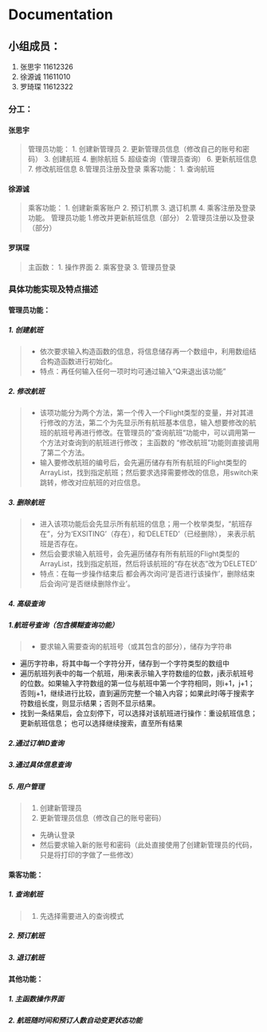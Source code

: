 # Documentation
## 小组成员：
1. 张思宇 11612326
2. 徐源诚 11611010
3. 罗琦琛 11612322

### 分工：
#### 张思宇
> 管理员功能：
        1. 创建新管理员
        2. 更新管理员信息（修改自己的账号和密码）
        3. 创建航班
        4. 删除航班
        5. 超级查询（管理员查询）
        6. 更新航班信息
        7. 修改航班信息
        8.管理员注册及登录
>  乘客功能：
        1. 查询航班

#### 徐源诚
> 乘客功能：
      1. 创建新乘客账户
      2. 预订机票
      3. 退订机票
      4. 乘客注册及登录功能。
>管理员功能
      1.修改并更新航班信息（部分）
      2.管理员注册以及登录（部分）

#### 罗琪琛
> 主函数：
    1. 操作界面
    2. 乘客登录
    3. 管理员登录

### 具体功能实现及特点描述
#### 管理员功能：
##### 1. 创建航班
>  * 依次要求输入构造函数的信息，将信息储存再一个数组中，利用数组结合构造函数进行初始化。
>  * 特点：再任何输入任何一项时均可通过输入“Q来退出该功能”

##### 2. 修改航班
>  * 该项功能分为两个方法，第一个传入一个Flight类型的变量，并对其进行修改的方法，第二个为先显示所有航班基本信息，输入想要修改的航班的航班号再进行修改。在管理员的”查询航班“功能中，可以调用第一个方法对查询到的航班进行修改； 主函数的 “修改航班”功能则直接调用了第二个方法。
>  * 输入要修改航班的编号后，会先遍历储存有所有航班的Flight类型的ArrayList，找到指定航班；然后要求选择需要修改的信息，用switch来跳转，修改对应航班的对应信息。

##### 3. 删除航班
>   * 进入该项功能后会先显示所有航班的信息；用一个枚举类型，“航班存在”，分为‘EXSITING’（存在），和‘DELETED’（已经删除）， 来表示航班是否存在。
>   * 然后会要求输入航班号，会先遍历储存有所有航班的Flight类型的ArrayList，找到指定航班，然后将该航班的“存在状态”改为‘DELETED’
>  * 特点：在每一步操作结束后 都会再次询问‘是否进行该操作’，删除结束后会询问‘是否继续删除作业’。

##### 4. 高级查询
##### 1.航班号查询（包含模糊查询功能）
>   * 要求输入需要查询的航班号（或其包含的部分），储存为字符串
* 遍历字符串，将其中每一个字符分开，储存到一个字符类型的数组中
* 遍历航班列表中的每一个航班，用i来表示输入字符数组的位数，j表示航班号的位数。如果输入字符数组的第一位与航班中第一个字符相同，则i+1，j+1； 否则j+1，继续进行比较，直到遍历完整一个输入内容；如果此时i等于搜索字符数组长度，则显示结果；否则不显示结果。
* 找到一条结果后，会立刻停下，可以选择对该航班进行操作：重设航班信息；更新航班信息； 也可以选择继续搜索，直至所有结果
##### 2.通过订单ID查询
##### 3.通过具体信息查询
##### 5. 用户管理
>  1. 创建新管理员
>  2. 更新管理员信息（修改自己的账号密码）
>    * 先确认登录
>    * 然后要求输入新的账号和密码（此处直接使用了创建新管理员的代码，只是将打印的字做了一些修改）

#### 乘客功能：
##### 1. 查询航班
> 1. 先选择需要进入的查询模式

##### 2. 预订航班
##### 3. 退订航班

#### 其他功能：
##### 1. 主函数操作界面
##### 2. 航班随时间和预订人数自动变更状态功能
